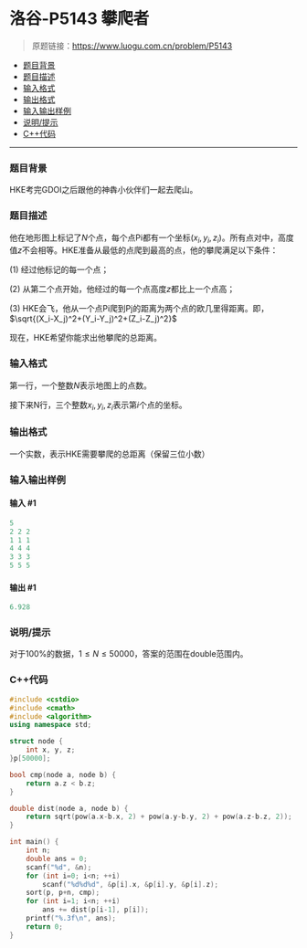 # 洛谷-P5143 攀爬者

> 原题链接：https://www.luogu.com.cn/problem/P5143

- [题目背景](#题目背景)
- [题目描述](#题目描述)
- [输入格式](#输入格式)
- [输出格式](#输出格式)
- [输入输出样例](#输入输出样例)
- [说明/提示](#说明/提示)
- [C++代码](#C++代码)

---

### <a name="题目背景">题目背景</a>

HKE考完GDOI之后跟他的神犇小伙伴们一起去爬山。

### <a name="题目描述">题目描述</a>

他在地形图上标记了$N$个点，每个点Pi都有一个坐标$(x_i,y_i,z_i)$。所有点对中，高度值$z$不会相等。HKE准备从最低的点爬到最高的点，他的攀爬满足以下条件：

(1) 经过他标记的每一个点；

(2) 从第二个点开始，他经过的每一个点高度$z$都比上一个点高；

(3) HKE会飞，他从一个点Pi爬到Pj的距离为两个点的欧几里得距离。即，$\sqrt{(X_i-X_j)^2+(Y_i-Y_j)^2+(Z_i-Z_j)^2}$



现在，HKE希望你能求出他攀爬的总距离。

### <a name="输入格式">输入格式</a>

第一行，一个整数$N$表示地图上的点数。

接下来N行，三个整数$x_i,y_i,z_i$表示第$i$个点的坐标。

### <a name="输出格式">输出格式</a>

一个实数，表示HKE需要攀爬的总距离（保留三位小数）

### <a name="输入输出样例">输入输出样例</a>

#### 输入 #1

```c++
5
2 2 2
1 1 1
4 4 4
3 3 3
5 5 5
```

#### 输出 #1

```c++
6.928
```

### <a name="说明/提示">说明/提示</a>

对于100%的数据，$1\leq N\leq 50000$，答案的范围在double范围内。

### <a name="C++代码">C++代码</a>

```c++
#include <cstdio>
#include <cmath>
#include <algorithm>
using namespace std;

struct node {
    int x, y, z;
}p[50000];

bool cmp(node a, node b) {
    return a.z < b.z;
}

double dist(node a, node b) {
    return sqrt(pow(a.x-b.x, 2) + pow(a.y-b.y, 2) + pow(a.z-b.z, 2));
}

int main() {
    int n;
    double ans = 0;
    scanf("%d", &n);
    for (int i=0; i<n; ++i)
        scanf("%d%d%d", &p[i].x, &p[i].y, &p[i].z);
    sort(p, p+n, cmp);
    for (int i=1; i<n; ++i)
        ans += dist(p[i-1], p[i]);
    printf("%.3f\n", ans);
    return 0;
}
```